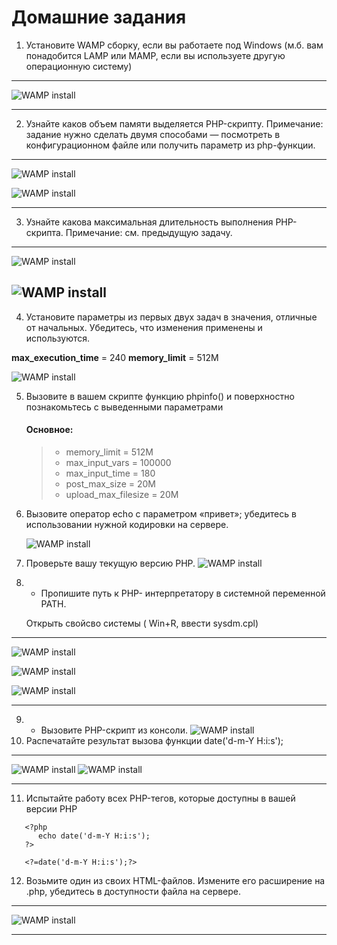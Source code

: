 # Домашние задания
1. Установите WAMP сборку, если вы работаете под Windows (м.б. вам
   понадобится LAMP или MAMP, если вы используете другую операционную
   систему)
---
   ![WAMP install](./img/homework1/01.png)

---
2. Узнайте каков объем памяти выделяется PHP-скрипту. Примечание: задание
   нужно сделать двумя способами — посмотреть в конфигурационном файле или
   получить параметр из php-функции.

---

   ![WAMP install](./img/homework1/02.png)

   ![WAMP install](./img/homework1/03.png)

---

3. Узнайте какова максимальная длительность выполнения PHP-скрипта.
   Примечание: см. предыдущую задачу.

---
   ![WAMP install](./img/homework1/04.png)
   
   ![WAMP install](./img/homework1/05.png)
---

4. Установите параметры из первых двух задач в значения, отличные от
   начальных. Убедитесь, что изменения применены и используются.

**max_execution_time** = 240
**memory_limit** = 512M

   ![WAMP install](./img/homework1/06.png)

5. Вызовите в вашем скрипте функцию phpinfo() и поверхностно познакомьтесь с
   выведенными параметрами

   #### Основное:
   >* memory_limit = 512M
   >* max_input_vars = 100000
   >* max_input_time = 180
   >* post_max_size = 20M
   >* upload_max_filesize = 20M

6. Вызовите оператор echo с параметром «привет»; убедитесь в использовании
   нужной кодировки на сервере.

   ![WAMP install](./img/homework1/07.png)

7. Проверьте вашу текущую версию PHP.
   ![WAMP install](./img/homework1/08.png)
8. * Пропишите путь к PHP- интерпретатору в системной переменной PATH.

   Открыть свойсво системы ( Win+R, ввести sysdm.cpl)
---
   ![WAMP install](./img/homework1/09.png)

   ![WAMP install](./img/homework1/10.png)

   ![WAMP install](./img/homework1/11.png)

---

9. * Вызовите PHP-скрипт из консоли.
     ![WAMP install](./img/homework1/12.png)
10. Распечатайте результат вызова функции date('d-m-Y H:i:s');

---

   ![WAMP install](./img/homework1/13.png)
   ![WAMP install](./img/homework1/14.png)

---

11. Испытайте работу всех PHP-тегов, которые доступны в вашей версии PHP

```
   <?php
      echo date('d-m-Y H:i:s');
   ?> 
```

```
   <?=date('d-m-Y H:i:s');?> 
```

12. Возьмите один из своих HTML-файлов. Измените его расширение на .php,
    убедитесь в доступности файла на сервере.

---

![WAMP install](./img/homework1/15.png)


---